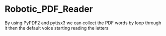 # Robotic_PDF_Reader
By using PyPDF2 and pyttsx3 we can collect the PDF words by loop through it then the default voice starting reading the letters 

